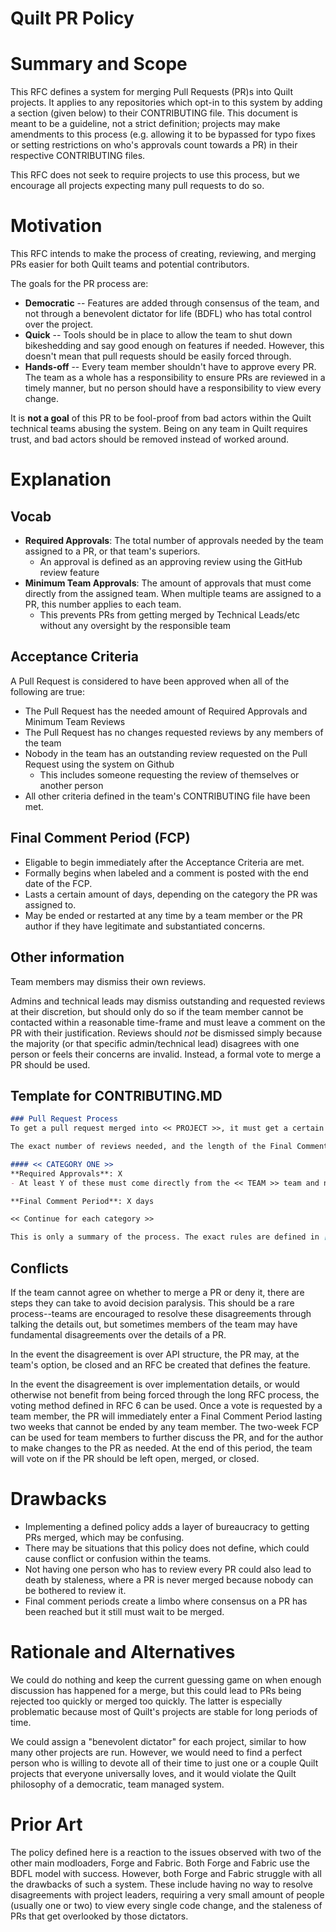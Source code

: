 # Quilt PR Policy
# Summary and Scope
This RFC defines a system for merging Pull Requests (PR)s into Quilt projects. It applies to any repositories which opt-in to this system by adding a section (given below) to their CONTRIBUTING file. This document is meant to be a guideline, not a strict definition; projects may make amendments to this process (e.g. allowing it to be bypassed for typo fixes or setting restrictions on who's approvals count towards a PR) in their respective CONTRIBUTING files.

This RFC does not seek to require projects to use this process, but we encourage all projects expecting many pull requests to do so.

# Motivation
This RFC intends to make the process of creating, reviewing, and merging PRs easier for both Quilt teams and potential contributors.

The goals for the PR process are:
- **Democratic** -- Features are added through consensus of the team, and not through a benevolent dictator for life (BDFL) who has total control over the project.
- **Quick** -- Tools should be in place to allow the team to shut down bikeshedding and say good enough on features if needed. However, this doesn't mean that pull requests should be easily forced through.
- **Hands-off** -- Every team member shouldn't have to approve every PR. The team as a whole has a responsibility to ensure PRs are reviewed in a timely manner, but no person should have a responsibility to view every change.

It is **not a goal** of this PR to be fool-proof from bad actors within the Quilt technical teams abusing the system. Being on any team in Quilt requires trust, and bad actors should be removed instead of worked around.

# Explanation
## Vocab
- **Required Approvals**: The total number of approvals needed by the team assigned to a PR, or that team's superiors.
    - An approval is defined as an approving review using the GitHub review feature
- **Minimum Team Approvals**: The amount of approvals that must come directly from the assigned team. When multiple teams are assigned to a PR, this number applies to each team.
    - This prevents PRs from getting merged by Technical Leads/etc without any oversight by the responsible team
## Acceptance Criteria
A Pull Request is considered to have been approved when all of the following are true:
- The Pull Request has the needed amount of Required Approvals and Minimum Team Reviews
- The Pull Request has no changes requested reviews by any members of the team
- Nobody in the team has an outstanding review requested on the Pull Request using the system on Github
    - This includes someone requesting the review of themselves or another person
- All other criteria defined in the team's CONTRIBUTING file have been met.

## Final Comment Period (FCP)
- Eligable to begin immediately after the Acceptance Criteria are met.
- Formally begins when labeled and a comment is posted with the end date of the FCP.
- Lasts a certain amount of days, depending on the category the PR was assigned to.
- May be ended or restarted at any time by a team member or the PR author if they have legitimate and substantiated concerns.

## Other information
Team members may dismiss their own reviews.

Admins and technical leads may dismiss outstanding and requested reviews at their discretion, but should only do so if the team member cannot be contacted within a reasonable time-frame and must leave a comment on the PR with their justification. Reviews should *not* be dismissed simply because the majority (or that specific admin/technical lead) disagrees with one person or feels their concerns are invalid. Instead, a formal vote to merge a PR should be used.

## Template for CONTRIBUTING.MD
```markdown
### Pull Request Process
To get a pull request merged into << PROJECT >>, it must get a certain number of approvals from the maintainers, and then it will enter a Final Comment Period. If the pull request passes the final comment period without opposition, the PR will be merged. Otherwise, the PR will return to being in review. 

The exact number of reviews needed, and the length of the Final Comment Period, varies depending on the scope and complexity of the pull request. The numbers for each category are listed below.

#### << CATEGORY ONE >>
**Required Approvals**: X
- At least Y of these must come directly from the << TEAM >> team and not its superiors.

**Final Comment Period**: X days

<< Continue for each category >>

This is only a summary of the process. The exact rules are defined in [RFC 39](https://github.com/QuiltMC/rfcs/blob/master/structure/0039-pr-policy.md)
```
## Conflicts
If the team cannot agree on whether to merge a PR or deny it, there are steps they can take to avoid decision paralysis. This should be a rare process--teams are encouraged to resolve these disagreements through talking the details out, but sometimes members of the team may have fundamental disagreements over the details of a PR.

In the event the disagreement is over API structure, the PR may, at the team's option, be closed and an RFC be created that defines the feature.

In the event the disagreement is over implementation details, or would otherwise not benefit from being forced through the long RFC process, the voting method defined in RFC 6 can be used. Once a vote is requested by a team member, the PR will immediately enter a Final Comment Period lasting two weeks that cannot be ended by any team member. The two-week FCP can be used for team members to further discuss the PR, and for the author to make changes to the PR as needed. At the end of this period, the team will vote on if the PR should be left open, merged, or closed.
# Drawbacks
- Implementing a defined policy adds a layer of bureaucracy to getting PRs merged, which may be confusing.
- There may be situations that this policy does not define, which could cause conflict or confusion within the teams.
- Not having one person who has to review every PR could also lead to death by staleness, where a PR is never merged because nobody can be bothered to review it.
- Final comment periods create a limbo where consensus on a PR has been reached but it still must wait to be merged.

# Rationale and Alternatives
We could do nothing and keep the current guessing game on when enough discussion has happened for a merge, but this could lead to PRs being rejected too quickly or merged too quickly. The latter is especially problematic because most of Quilt's projects are stable for long periods of time.

We could assign a "benevolent dictator" for each project, similar to how many other projects are run. However, we would need to find a perfect person who is willing to devote all of their time to just one or a couple Quilt projects that everyone universally loves, and it would violate the Quilt philosophy of a democratic, team managed system. 
# Prior Art
The policy defined here is a reaction to the issues observed with two of the other main modloaders, Forge and Fabric. Both Forge and Fabric use the BDFL model with success. However, both Forge and Fabric struggle with all the drawbacks of such a system. These include having no way to resolve disagreements with project leaders, requiring a very small amount of people (usually one or two) to view every single code change, and the staleness of PRs that get overlooked by those dictators.

